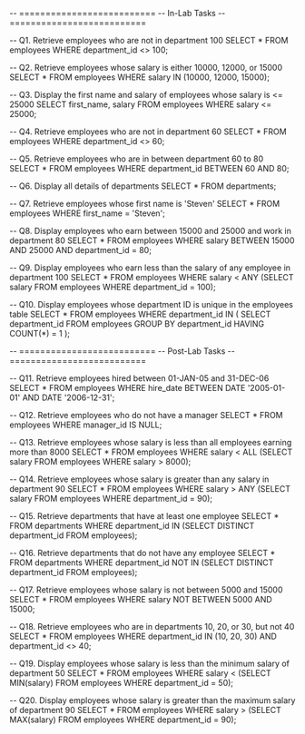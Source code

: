
-- ==========================
-- In-Lab Tasks
-- ==========================

-- Q1. Retrieve employees who are not in department 100
SELECT *
FROM employees
WHERE department_id <> 100;

-- Q2. Retrieve employees whose salary is either 10000, 12000, or 15000
SELECT *
FROM employees
WHERE salary IN (10000, 12000, 15000);

-- Q3. Display the first name and salary of employees whose salary is <= 25000
SELECT first_name, salary
FROM employees
WHERE salary <= 25000;

-- Q4. Retrieve employees who are not in department 60
SELECT *
FROM employees
WHERE department_id <> 60;

-- Q5. Retrieve employees who are in between department 60 to 80
SELECT *
FROM employees
WHERE department_id BETWEEN 60 AND 80;

-- Q6. Display all details of departments
SELECT *
FROM departments;

-- Q7. Retrieve employees whose first name is 'Steven'
SELECT *
FROM employees
WHERE first_name = 'Steven';

-- Q8. Display employees who earn between 15000 and 25000 and work in department 80
SELECT *
FROM employees
WHERE salary BETWEEN 15000 AND 25000
  AND department_id = 80;

-- Q9. Display employees who earn less than the salary of any employee in department 100
SELECT *
FROM employees
WHERE salary < ANY (SELECT salary
                    FROM employees
                    WHERE department_id = 100);

-- Q10. Display employees whose department ID is unique in the employees table
SELECT *
FROM employees
WHERE department_id IN (
    SELECT department_id
    FROM employees
    GROUP BY department_id
    HAVING COUNT(*) = 1
);

-- ==========================
-- Post-Lab Tasks
-- ==========================

-- Q11. Retrieve employees hired between 01-JAN-05 and 31-DEC-06
SELECT *
FROM employees
WHERE hire_date BETWEEN DATE '2005-01-01' AND DATE '2006-12-31';

-- Q12. Retrieve employees who do not have a manager
SELECT *
FROM employees
WHERE manager_id IS NULL;

-- Q13. Retrieve employees whose salary is less than all employees earning more than 8000
SELECT *
FROM employees
WHERE salary < ALL (SELECT salary
                    FROM employees
                    WHERE salary > 8000);

-- Q14. Retrieve employees whose salary is greater than any salary in department 90
SELECT *
FROM employees
WHERE salary > ANY (SELECT salary
                    FROM employees
                    WHERE department_id = 90);

-- Q15. Retrieve departments that have at least one employee
SELECT *
FROM departments
WHERE department_id IN (SELECT DISTINCT department_id
                        FROM employees);

-- Q16. Retrieve departments that do not have any employee
SELECT *
FROM departments
WHERE department_id NOT IN (SELECT DISTINCT department_id
                            FROM employees);

-- Q17. Retrieve employees whose salary is not between 5000 and 15000
SELECT *
FROM employees
WHERE salary NOT BETWEEN 5000 AND 15000;

-- Q18. Retrieve employees who are in departments 10, 20, or 30, but not 40
SELECT *
FROM employees
WHERE department_id IN (10, 20, 30)
  AND department_id <> 40;

-- Q19. Display employees whose salary is less than the minimum salary of department 50
SELECT *
FROM employees
WHERE salary < (SELECT MIN(salary)
                FROM employees
                WHERE department_id = 50);

-- Q20. Display employees whose salary is greater than the maximum salary of department 90
SELECT *
FROM employees
WHERE salary > (SELECT MAX(salary)
                FROM employees
                WHERE department_id = 90);

